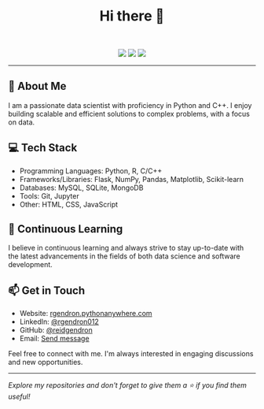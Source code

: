 <h1 align="center">Hi there 👋</h1>
<br>
<p align="center">
  <a href="https://rgendron.pythonanywhere.com"><img src="https://img.shields.io/badge/Website-Visit-darkgreen"></a>
  <a href="https://www.linkedin.com/in/rgendron012"><img src="https://img.shields.io/badge/LinkedIn-@rgendron012-informational"></a>
  <a href="https://github.com/reidgendron"><img src="https://img.shields.io/badge/GitHub-@reidgendron-black"></a>
</p>

---

## 📝 About Me

I am a passionate data scientist with proficiency in Python and C++. I enjoy building scalable and efficient solutions to complex problems, with a focus on data.

## 💻 Tech Stack

- Programming Languages: Python, R, C/C++
- Frameworks/Libraries: Flask, NumPy, Pandas, Matplotlib, Scikit-learn
- Databases: MySQL, SQLite, MongoDB
- Tools: Git, Jupyter
- Other: HTML, CSS, JavaScript


## 🌱 Continuous Learning

I believe in continuous learning and always strive to stay up-to-date with the latest advancements in the fields of both data science and software development.

## 📫 Get in Touch

- Website: <a href="https://rgendron.pythonanywhere.com">rgendron.pythonanywhere.com</a>
- LinkedIn: <a href="https://www.linkedin.com/in/rgendron012/">@rgendron012</a>
- GitHub: <a href="https://github.com/reidgendron">@reidgendron</a>
- Email: <a href="mailto:reidgendron@outlook.com">Send message</a>

Feel free to connect with me. I'm always interested in engaging discussions and new opportunities.

---

<em>Explore my repositories and don't forget to give them a ⭐️ if you find them useful!</em>
